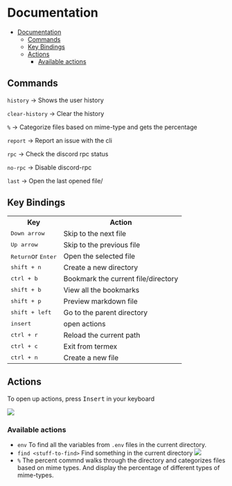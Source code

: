 # Documentation

- [Documentation](#documentation)
  - [Commands](#commands)
  - [Key Bindings](#key-bindings)
  - [Actions](#actions)
    - [Available actions](#available-actions)

## Commands

`history` -> Shows the user history

`clear-history` -> Clear the history

`%` -> Categorize files based on mime-type and gets the percentage

`report` -> Report an issue with the cli

`rpc` -> Check the discord rpc status

`no-rpc` -> Disable discord-rpc

`last` -> Open the last opened file/

## Key Bindings

<table style="width:100%">  
<tr>  
<th>Key</th>  
<th>Action
</tr>  
<tr>  
<td><kbd>Down arrow</kbd> </td>  
<td> Skip to the next file</td>   
</tr>  
<tr>  
<td><kbd>Up arrow </kbd></td>  
<td>Skip to the previous file</td>  
</tr>  
<tr>  
<td><kbd>Return</kbd>or <kbd>Enter</kbd></td>  
<td>Open the selected file</td>  
</tr>  <tr>  
<td><kbd>shift + n</kbd></td>  
<td>Create a new directory</td>  
</tr>  <tr>  
<td><kbd>ctrl + b </kbd></td>  
<td>Bookmark the current file/directory</td>  
</tr>  <tr>  
<td><kbd>shift + b </kbd></td>  
<td>View all the bookmarks</td>  
</tr>  <tr>  
<td><kbd>shift + p </kbd></td>  
<td>Preview markdown file</td>  
</tr>  <tr>  
<td><kbd>shift + left </kbd></td>  
<td>Go to the parent directory </td>  
</tr>  <tr>  
<td><kbd>insert</kbd></td>  
<td>open actions</td>  
</tr>  <tr>  
<td><kbd>ctrl + r </kbd></td>  
<td>Reload the current path</td>  
</tr>  <tr>  
<td><kbd>ctrl + c </kbd></td>  
<td>Exit from termex</td>  
</tr>  <tr>  
<td><kbd>ctrl + n </kbd></td>  
<td>Create a new file</td>  
</tr>  <tr> 
</table>

## Actions

To open up actions, press <kbd>Insert</kbd> in your keyboard

<img src="https://i.imgur.com/2gdCljh.png">

### Available actions

- `env`
  To find all the variables from `.env` files in the current directory.
- `find <stuff-to-find>`
  Find something in the current directory
  <img src="https://i.imgur.com/FoARHqY.gif">
- `%`
  The percent commnd walks through the directory and categorizes files based on mime types. And display the percentage of different types of mime-types.
